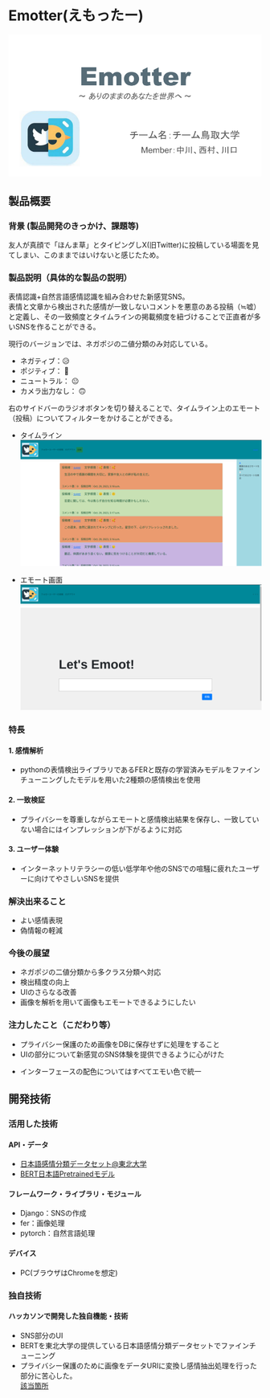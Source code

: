 # Emotter(えもったー)

![IMAGE ALT TEXT HERE](./assets/Emotter.png)

## 製品概要
### 背景 (製品開発のきっかけ、課題等)
友人が真顔で「ほんま草」とタイピングしX(旧Twitter)に投稿している場面を見てしまい、このままではいけないと感じたため。  
### 製品説明（具体的な製品の説明）
表情認識+自然言語感情認識を組み合わせた新感覚SNS。  
表情と文章から検出された感情が一致しないコメントを悪意のある投稿（≒嘘）と定義し、その一致頻度とタイムラインの掲載頻度を紐づけることで正直者が多いSNSを作ることができる。  

現行のバージョンでは、ネガポジの二値分類のみ対応している。  
- ネガティブ：😥
- ポジティブ： 🥰
- ニュートラル： 😐
- カメラ出力なし： 🙃

右のサイドバーのラジオボタンを切り替えることで、タイムライン上のエモート（投稿）についてフィルターをかけることができる。  

- タイムライン
![IMAGE ALT TEXT HERE](./assets/Timeline.png)

- エモート画面
![IMAGE ALT TEXT HERE](./assets/Emoot.png)

### 特長
#### 1. 感情解析
- pythonの表情検出ライブラリであるFERと既存の学習済みモデルをファインチューニングしたモデルを用いた2種類の感情検出を使用  
#### 2. 一致検証
- プライバシーを尊重しながらエモートと感情検出結果を保存し、一致していない場合にはインプレッションが下がるように対応  
#### 3. ユーザー体験
- インターネットリテラシーの低い低学年や他のSNSでの喧騒に疲れたユーザーに向けてやさしいSNSを提供  

### 解決出来ること
- よい感情表現  
- 偽情報の軽減  
### 今後の展望
- ネガポジの二値分類から多クラス分類へ対応  
- 検出精度の向上  
- UIのさらなる改善  
- 画像を解析を用いて画像もエモートできるようにしたい
### 注力したこと（こだわり等）
* プライバシー保護のため画像をDBに保存せずに処理をすること  
* UIの部分について新感覚のSNS体験を提供できるように心がけた  
- インターフェースの配色についてはすべてエモい色で統一

## 開発技術
### 活用した技術
#### API・データ
* [日本語感情分類データセット@東北大学](https://github.com/ids-cv/wrime/)  
* [BERT日本語Pretrainedモデル](https://huggingface.co/docs/transformers/index)  

#### フレームワーク・ライブラリ・モジュール
* Django：SNSの作成  
* fer：画像処理  
* pytorch：自然言語処理  


#### デバイス
* PC(ブラウザはChromeを想定)  

### 独自技術
#### ハッカソンで開発した独自機能・技術
* SNS部分のUI
* BERTを東北大学の提供している日本語感情分類データセットでファインチューニング  
* プライバシー保護のために画像をデータURIに変換し感情抽出処理を行った部分に苦心した。  
[該当箇所](./snsapp/views.py#L202)  
